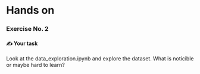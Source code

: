 # Hands on
### Exercise No. 2

#### ✍ Your task
Look at the data_exploration.ipynb and explore the dataset. What is noticible or maybe hard to learn?